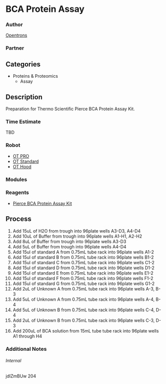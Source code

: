 # BCA Protein Assay

### Author
[Opentrons](https://opentrons.com/)

### Partner

## Categories
* Proteins & Proteomics
	* Assay


## Description
Preparation for Thermo Scientific Pierce BCA Protein Assay Kit.

### Time Estimate
TBD

### Robot
* [OT PRO](https://opentrons.com/ot-one-pro)
* [OT Standard](https://opentrons.com/ot-one-standard)
* [OT Hood](https://opentrons.com/ot-one-hood)

### Modules

### Reagents
* [Pierce BCA Protein Assay Kit](https://www.thermofisher.com/order/catalog/product/23225)

## Process
1. Add 15uL of H2O from trough into 96plate wells A3-D3, A4-D4
2. Add 10uL of Buffer from trough into 96plate wells A1-H1, A2-H2
3. Add 8uL of Buffer from trough into 96plate wells A3-D3
4. Add 5uL of Buffer from trough into 96plate wells A4-D4
5. Add 15ul of standard A from 0.75mL tube rack into 96plate wells A1-2
6. Add 15ul of standard B from 0.75mL tube rack into 96plate wells B1-2
7. Add 15ul of standard C from 0.75mL tube rack into 96plate wells C1-2
8. Add 15ul of standard D from 0.75mL tube rack into 96plate wells D1-2
9. Add 15ul of standard E from 0.75mL tube rack into 96plate wells E1-2
10. Add 15ul of standard F from 0.75mL tube rack into 96plate wells F1-2
11. Add 15ul of standard G from 0.75mL tube rack into 96plate wells G1-2
12. Add 2uL of Unknown A from 0.75mL tube rack into 96plate wells A-3, B-3
13. Add 5uL of Unknown A from 0.75mL tube rack into 96plate wells A-4, B-4
14. Add 5uL of Unknown B from 0.75mL tube rack into 96plate wells C-4, D-4
15. Add 2uL of Unknown B from 0.75mL tube rack into 96plate wells C-3, D-3
16. Add 200uL of BCA solution from 15mL tube tube rack into 96plate wells A1 through H4

### Additional Notes


###### Internal
jdIZmBUw
204
